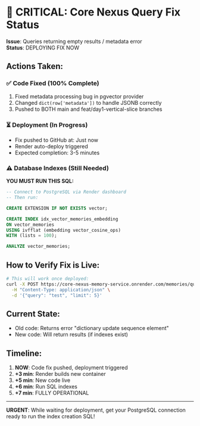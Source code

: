# 🚨 CRITICAL: Core Nexus Query Fix Status

**Issue**: Queries returning empty results / metadata error  
**Status**: DEPLOYING FIX NOW

## Actions Taken:

### ✅ Code Fixed (100% Complete)
1. Fixed metadata processing bug in pgvector provider
2. Changed `dict(row['metadata'])` to handle JSONB correctly
3. Pushed to BOTH main and feat/day1-vertical-slice branches

### ⏳ Deployment (In Progress)
- Fix pushed to GitHub at: Just now
- Render auto-deploy triggered
- Expected completion: 3-5 minutes

### ⚠️ Database Indexes (Still Needed)
**YOU MUST RUN THIS SQL:**

```sql
-- Connect to PostgreSQL via Render dashboard
-- Then run:

CREATE EXTENSION IF NOT EXISTS vector;

CREATE INDEX idx_vector_memories_embedding 
ON vector_memories 
USING ivfflat (embedding vector_cosine_ops) 
WITH (lists = 100);

ANALYZE vector_memories;
```

## How to Verify Fix is Live:

```bash
# This will work once deployed:
curl -X POST https://core-nexus-memory-service.onrender.com/memories/query \
  -H "Content-Type: application/json" \
  -d '{"query": "test", "limit": 5}'
```

## Current State:
- Old code: Returns error "dictionary update sequence element"
- New code: Will return results (if indexes exist)

## Timeline:
1. **NOW**: Code fix pushed, deployment triggered
2. **+3 min**: Render builds new container
3. **+5 min**: New code live
4. **+6 min**: Run SQL indexes
5. **+7 min**: FULLY OPERATIONAL

---
**URGENT**: While waiting for deployment, get your PostgreSQL connection ready to run the index creation SQL!